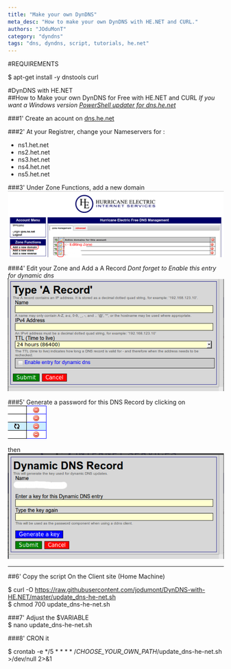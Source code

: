 ```yaml
---
title: "Make your own DynDNS"
meta_desc: "How to make your own DynDNS with HE.NET and CURL."
authors: "JOduMonT"
category: "dyndns"
tags: "dns, dyndns, script, tutorials, he.net"
---
```


#REQUIREMENTS

  $ apt-get install -y dnstools curl

#DynDNS with HE.NET  
##How to Make your own DynDNS for Free with HE.NET and CURL
*If you want a Windows version <a href="https://github.com/bennettp123/dns.he.net-updater">PowerShell updater for dns.he.net </a>*

###1' Create an acount on <a href="https://dns.he.net">dns.he.net</a>  

###2' At your Registrer, change your Nameservers for :  
  - ns1.het.net
  - ns2.het.net
  - ns3.het.net
  - ns4.het.net
  - ns5.het.net

###3' Under Zone Functions, add a new domain  
![](he_edit_zone.png)

###4' Edit your Zone and Add a A Record
*Dont forget to Enable this entry for dynamic dns*  
![](typea.png)

###5' Generate a password for this DNS Record
by clicking on 
![](dyndns.png)  

then  
![](dyndns_password.png)  

-----

##6' Copy the script On the Client site (Home Machine)

  $ curl -O https://raw.githubusercontent.com/jodumont/DynDNS-with-HE.NET/master/update_dns-he-net.sh  
  $ chmod 700 update_dns-he-net.sh  

###7' Adjust the $VARIABLE  
  $ nano update_dns-he-net.sh

###8' CRON it

  $ crontab -e
  */5 * * * * /_CHOOSE_YOUR_OWN_PATH_/update_dns-he-net.sh >/dev/null 2>&1

  
